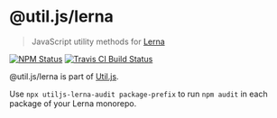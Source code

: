 # @util.js/lerna

> JavaScript utility methods for [Lerna](https://github.com/lerna/lerna)

<p>
  <a href="https://www.npmjs.com/package/@util.js/lerna"><img alt="NPM Status" src="https://img.shields.io/npm/v/@util.js/lerna.svg?style=flat"></a>
  <a href="https://travis-ci.org/creemama/utiljs"><img alt="Travis CI Build Status" src="https://img.shields.io/travis/creemama/utiljs/master.svg?style=flat-square&label=Travis+CI"></a>
</p>

@util.js/lerna is part of [Util.js](https://github.com/creemama/utiljs).

Use `npx utiljs-lerna-audit package-prefix` to run `npm audit` in each package
of your Lerna monorepo.
